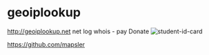 # geoiplookup
http://geoiplookup.net
net log whois - pay Donate
![student-id-card](https://user-images.githubusercontent.com/89662644/133796111-95d4a0fd-9ba0-45b1-8c30-62090f9a971d.jpg)

https://github.com/mapsler
